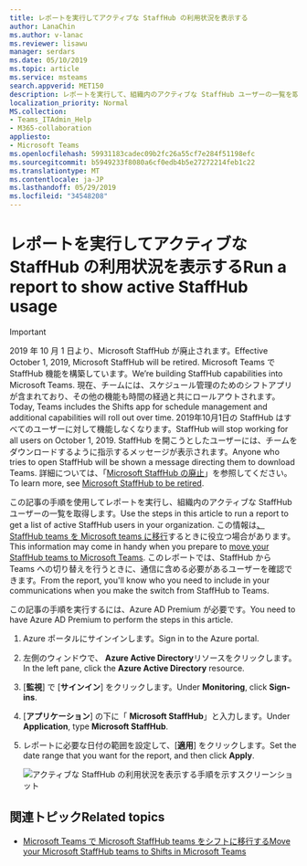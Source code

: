 ```yaml
---
title: レポートを実行してアクティブな StaffHub の利用状況を表示する
author: LanaChin
ms.author: v-lanac
ms.reviewer: lisawu
manager: serdars
ms.date: 05/10/2019
ms.topic: article
ms.service: msteams
search.appverid: MET150
description: レポートを実行して、組織内のアクティブな StaffHub ユーザーの一覧を取得する方法について説明します。
localization_priority: Normal
MS.collection:
- Teams_ITAdmin_Help
- M365-collaboration
appliesto:
- Microsoft Teams
ms.openlocfilehash: 59931183cadec09b2fc26a55cf7e284f51198efc
ms.sourcegitcommit: b5949233f8080a6cf0edb4b5e27272214feb1c22
ms.translationtype: MT
ms.contentlocale: ja-JP
ms.lasthandoff: 05/29/2019
ms.locfileid: "34548208"
---
```

# <a name="run-a-report-to-show-active-staffhub-usage"></a><span data-ttu-id="9f64f-103">レポートを実行してアクティブな StaffHub の利用状況を表示する</span><span class="sxs-lookup"><span data-stu-id="9f64f-103">Run a report to show active StaffHub usage</span></span>

> [!IMPORTANT]
> <span data-ttu-id="9f64f-104">2019 年 10 月 1 日より、Microsoft StaffHub が廃止されます。</span><span class="sxs-lookup"><span data-stu-id="9f64f-104">Effective October 1, 2019, Microsoft StaffHub will be retired.</span></span> <span data-ttu-id="9f64f-105">Microsoft Teams で StaffHub 機能を構築しています。</span><span class="sxs-lookup"><span data-stu-id="9f64f-105">We’re building StaffHub capabilities into Microsoft Teams.</span></span> <span data-ttu-id="9f64f-106">現在、チームには、スケジュール管理のためのシフトアプリが含まれており、その他の機能も時間の経過と共にロールアウトされます。</span><span class="sxs-lookup"><span data-stu-id="9f64f-106">Today, Teams includes the Shifts app for schedule management and additional capabilities will roll out over time.</span></span> <span data-ttu-id="9f64f-107">2019年10月1日の StaffHub はすべてのユーザーに対して機能しなくなります。</span><span class="sxs-lookup"><span data-stu-id="9f64f-107">StaffHub will stop working for all users on October 1, 2019.</span></span> <span data-ttu-id="9f64f-108">StaffHub を開こうとしたユーザーには、チームをダウンロードするように指示するメッセージが表示されます。</span><span class="sxs-lookup"><span data-stu-id="9f64f-108">Anyone who tries to open StaffHub will be shown a message directing them to download Teams.</span></span> <span data-ttu-id="9f64f-109">詳細については、「[Microsoft StaffHub の廃止](microsoft-staffhub-to-be-retired.md)」を参照してください。</span><span class="sxs-lookup"><span data-stu-id="9f64f-109">To learn more, see [Microsoft StaffHub to be retired](microsoft-staffhub-to-be-retired.md).</span></span>  

<span data-ttu-id="9f64f-110">この記事の手順を使用してレポートを実行し、組織内のアクティブな StaffHub ユーザーの一覧を取得します。</span><span class="sxs-lookup"><span data-stu-id="9f64f-110">Use the steps in this article to run a report to get a list of active StaffHub users in your organization.</span></span> <span data-ttu-id="9f64f-111">この情報は[、StaffHub teams を Microsoft teams に移行](move-staffhub-teams-to-shifts-in-teams.md)するときに役立つ場合があります。</span><span class="sxs-lookup"><span data-stu-id="9f64f-111">This information may come in handy when you prepare to [move your StaffHub teams to Microsoft Teams](move-staffhub-teams-to-shifts-in-teams.md).</span></span> <span data-ttu-id="9f64f-112">このレポートでは、StaffHub から Teams への切り替えを行うときに、通信に含める必要があるユーザーを確認できます。</span><span class="sxs-lookup"><span data-stu-id="9f64f-112">From the report, you'll know who you need to include in your communications when you make the switch from StaffHub to Teams.</span></span>

<span data-ttu-id="9f64f-113">この記事の手順を実行するには、Azure AD Premium が必要です。</span><span class="sxs-lookup"><span data-stu-id="9f64f-113">You need to have Azure AD Premium to perform the steps in this article.</span></span>

1. <span data-ttu-id="9f64f-114">Azure ポータルにサインインします。</span><span class="sxs-lookup"><span data-stu-id="9f64f-114">Sign in to the Azure portal.</span></span>
2. <span data-ttu-id="9f64f-115">左側のウィンドウで、 **Azure Active Directory**リソースをクリックします。</span><span class="sxs-lookup"><span data-stu-id="9f64f-115">In the left pane, click the **Azure Active Directory** resource.</span></span>
3. <span data-ttu-id="9f64f-116">[**監視**] で [**サインイン**] をクリックします。</span><span class="sxs-lookup"><span data-stu-id="9f64f-116">Under **Monitoring**, click **Sign-ins**.</span></span>
4. <span data-ttu-id="9f64f-117">[**アプリケーション**] の下に「 **Microsoft StaffHub**」と入力します。</span><span class="sxs-lookup"><span data-stu-id="9f64f-117">Under **Application**, type **Microsoft StaffHub**.</span></span>
5. <span data-ttu-id="9f64f-118">レポートに必要な日付の範囲を設定して、[**適用**] をクリックします。</span><span class="sxs-lookup"><span data-stu-id="9f64f-118">Set the date range that you want for the report, and then click **Apply**.</span></span> 

    ![アクティブな StaffHub の利用状況を表示する手順を示すスクリーンショット](../../media/staffhub-active-usage-report.png)

## <a name="related-topics"></a><span data-ttu-id="9f64f-120">関連トピック</span><span class="sxs-lookup"><span data-stu-id="9f64f-120">Related topics</span></span>

- [<span data-ttu-id="9f64f-121">Microsoft Teams で Microsoft StaffHub teams をシフトに移行する</span><span class="sxs-lookup"><span data-stu-id="9f64f-121">Move your Microsoft StaffHub teams to Shifts in Microsoft Teams</span></span>](move-staffhub-teams-to-shifts-in-teams.md)
